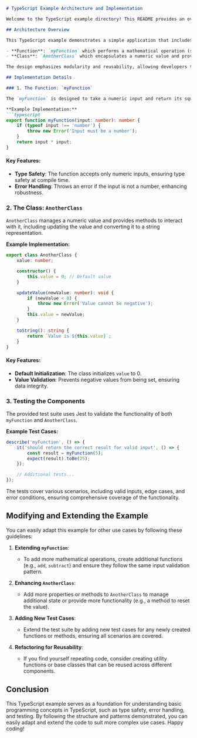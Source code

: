 ```markdown
# TypeScript Example Architecture and Implementation

Welcome to the TypeScript example directory! This README provides an overview of the architecture and design of the example, details on the implementation, and guidance on how to modify or extend the example for your use cases.

## Architecture Overview

This TypeScript example demonstrates a simple application that includes a function and a class, showcasing fundamental concepts such as type safety, error handling, and unit testing. The main components are:

- **Function**: `myFunction` which performs a mathematical operation (squaring a number).
- **Class**: `AnotherClass` which encapsulates a numeric value and provides methods to manipulate and retrieve that value.

The design emphasizes modularity and reusability, allowing developers to easily adapt the components for various scenarios.

## Implementation Details

### 1. The Function: `myFunction`

The `myFunction` is designed to take a numeric input and return its square. It includes error handling to manage non-numeric inputs.

**Example Implementation:**
```typescript
export function myFunction(input: number): number {
    if (typeof input !== 'number') {
        throw new Error('Input must be a number');
    }
    return input * input;
}
```

#### Key Features:
- **Type Safety**: The function accepts only numeric inputs, ensuring type safety at compile time.
- **Error Handling**: Throws an error if the input is not a number, enhancing robustness.

### 2. The Class: `AnotherClass`

`AnotherClass` manages a numeric value and provides methods to interact with it, including updating the value and converting it to a string representation.

**Example Implementation:**
```typescript
export class AnotherClass {
    value: number;

    constructor() {
        this.value = 0; // Default value
    }

    updateValue(newValue: number): void {
        if (newValue < 0) {
            throw new Error('Value cannot be negative');
        }
        this.value = newValue;
    }

    toString(): string {
        return `Value is ${this.value}`;
    }
}
```

#### Key Features:
- **Default Initialization**: The class initializes `value` to 0.
- **Value Validation**: Prevents negative values from being set, ensuring data integrity.

### 3. Testing the Components

The provided test suite uses Jest to validate the functionality of both `myFunction` and `AnotherClass`. 

**Example Test Cases:**
```typescript
describe('myFunction', () => {
    it('should return the correct result for valid input', () => {
        const result = myFunction(5);
        expect(result).toBe(25);
    });

    // Additional tests...
});
```

The tests cover various scenarios, including valid inputs, edge cases, and error conditions, ensuring comprehensive coverage of the functionality.

## Modifying and Extending the Example

You can easily adapt this example for other use cases by following these guidelines:

1. **Extending `myFunction`**:
   - To add more mathematical operations, create additional functions (e.g., `add`, `subtract`) and ensure they follow the same input validation pattern.

2. **Enhancing `AnotherClass`**:
   - Add more properties or methods to `AnotherClass` to manage additional state or provide more functionality (e.g., a method to reset the value).

3. **Adding New Test Cases**:
   - Extend the test suite by adding new test cases for any newly created functions or methods, ensuring all scenarios are covered.

4. **Refactoring for Reusability**:
   - If you find yourself repeating code, consider creating utility functions or base classes that can be reused across different components.

## Conclusion

This TypeScript example serves as a foundation for understanding basic programming concepts in TypeScript, such as type safety, error handling, and testing. By following the structure and patterns demonstrated, you can easily adapt and extend the code to suit more complex use cases. Happy coding!
```